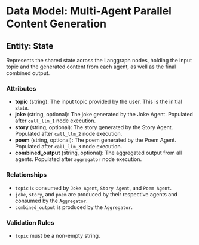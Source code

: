 # Data Model: Multi-Agent Parallel Content Generation

## Entity: State

Represents the shared state across the Langgraph nodes, holding the input topic and the generated content from each agent, as well as the final combined output.

### Attributes

-   **topic** (string): The input topic provided by the user. This is the initial state.
-   **joke** (string, optional): The joke generated by the Joke Agent. Populated after `call_llm_1` node execution.
-   **story** (string, optional): The story generated by the Story Agent. Populated after `call_llm_2` node execution.
-   **poem** (string, optional): The poem generated by the Poem Agent. Populated after `call_llm_3` node execution.
-   **combined_output** (string, optional): The aggregated output from all agents. Populated after `aggregator` node execution.

### Relationships

-   `topic` is consumed by `Joke Agent`, `Story Agent`, and `Poem Agent`.
-   `joke`, `story`, and `poem` are produced by their respective agents and consumed by the `Aggregator`.
-   `combined_output` is produced by the `Aggregator`.

### Validation Rules

-   `topic` must be a non-empty string.
